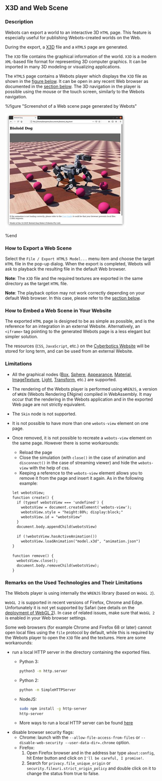 ## X3D and Web Scene

### Description

Webots can export a world to an interactive 3D `HTML` page.
This feature is especially useful for publishing Webots-created worlds on the Web.

During the export, a [X3D](http://www.web3d.org/x3d/what-x3d) file and a `HTML5` page are generated.

The `X3D` file contains the graphical information of the world.
`X3D` is a modern `XML`-based file format for representing 3D computer graphics.
It can be imported in many 3D modeling or visualizing applications.

The `HTML5` page contains a Webots player which displays the `X3D` file as shown in the [figure below](#screenshot-of-a-web-scene-page-generated-by-webots).
It can be open in any recent Web browser as documented in the [section below](#remarks-on-the-used-technologies-and-their-limitations).
The 3D navigation in the player is possible using the mouse or the touch screen, similarly to the Webots navigation.

%figure "Screenshot of a Web scene page generated by Webots"

![web-scene.png](images/web-scene.thumbnail.jpg)

%end

### How to Export a Web Scene

Select the `File / Export HTML5 Model...` menu item and choose the target `HTML` file in the pop-up dialog.
When the export is completed, Webots will ask to playback the resulting file in the default Web browser.

**Note**: The `X3D` file and the required textures are exported in the same directory as the target `HTML` file.

**Note**: The playback option may not work correctly depending on your default Web browser.
In this case, please refer to the [section below](#remarks-on-the-used-technologies-and-their-limitations).

### How to Embed a Web Scene in Your Website

The exported `HTML` page is designed to be as simple as possible, and is the reference for an integration in an external Website.
Alternatively, an `<iframe>` tag pointing to the generated Webots page is a less elegant but simpler solution.

The resources (`CSS`, `JavaScript`, etc.) on the [Cyberbotics Website](https://www.cyberbotics.com) will be stored for long term, and can be used from an external Website.

### Limitations

- All the graphical nodes ([Box](../reference/box.md), [Sphere](../reference/sphere.md), [Appearance](../reference/appearance.md), [Material](../reference/material.md), [ImageTexture](../reference/imagetexture.md), [Light](../reference/light.md), [Transform](../reference/transform.md), etc.) are supported.

- The rendering of the Webots player is performed using `WRENJS`, a version of `WREN` (Webots Rendering ENgine) compiled in WebAssembly.
It may occur that the rendering in the Webots application and in the exported Web page are not strictly equivalent.

- The `Skin` node is not supported.

- It is not possible to have more than one `webots-view` element on one page.

- Once removed, it is not possible to recreate a `webots-view` element on the same page. However there is some workarounds:
    - Reload the page
    - Close the simulation (with `close()` in the case of animation and `disconnect()` in the case of streaming viewer) and hide the `webots-view` with the help of css.
    - Keeping a reference to the `webots-view` element allows you to remove it from the page and insert it again. As in the following example:
    ```
    let webotsView;
    function create() {
      if (typeof webotsView === 'undefined') {
        webotsView = document.createElement('webots-view');
        webotsView.style = "height:80%; display:block;"
        webotsView.id = "webotsView"
      }
      document.body.appendChild(webotsView)

      if (!webotsView.hasActiveAnimation())
        webotsView.loadAnimation("model.x3d", "animation.json")
    }

    function remove() {
      webotsView.close();
      document.body.removeChild(webotsView);
    }
    ```

### Remarks on the Used Technologies and Their Limitations

The Webots player is using internally the `WRENJS` library (based on `WebGL 2`).

`WebGL 2` is supported in recent versions of Firefox, Chrome and Edge.
Unfortunately it is not yet supported by Safari (see details on the [deployment of WebGL 2](https://caniuse.com/webgl2)).
In case of related issues, make sure that `WebGL 2` is enabled in your Web browser settings.

Some web browsers (for example Chrome and Firefox 68 or later) cannot open local files using the `file` protocol by default, while this is required by the Webots player to open the `X3D` file and the textures.
Here are some workarounds:
- run a local HTTP server in the directory containing the exported files.
    - Python 3:

        ```sh
        python3 -m http.server
        ```
    - Python 2:

        ```sh
        python -m SimpleHTTPServer
        ```
    - NodeJS:

        ```sh
        sudo npm install -g http-server
        http-server
        ```
    - More ways to run a local HTTP server can be found [here](https://gist.github.com/willurd/5720255)
- disable browser security flags:
    - Chrome: launch with the `--allow-file-access-from-files`  or `--disable-web-security --user-data-dir=.chrome` option.
    - Firefox:
        1. Open Firefox browser and in the address bar type ``about:config``, hit Enter button and click on `I'll be careful, I promise!`.
        2. Search for `privacy.file_unique_origin` or `security.fileuri.strict_origin_policy` and double click on it to change the status from true to false.
